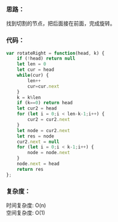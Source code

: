 ### 思路： 
找到切割的节点，把后面接在前面，完成旋转。

### 代码：
```js
var rotateRight = function(head, k) {
    if (!head) return null
    let len = 0
    let cur = head
    while(cur) {
        len++
        cur=cur.next
    }
    k = k%len
    if (k==0) return head
    let cur2 = head
    for (let i = 0;i < len-k-1;i++) {
        cur2 = cur2.next
    }
    let node = cur2.next
    let res = node
    cur2.next = null
    for (let i = 0;i < k-1;i++) {
        node = node.next
    }
    node.next = head
    return res
};
```
### 复杂度：
时间复杂度: O(n)  
空间复杂度: O(1)
